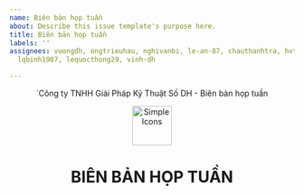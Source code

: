 ```yaml
---
name: Biên bản họp tuần
about: Describe this issue template's purpose here.
title: Biên bản họp tuần
labels: ''
assignees: vuongdh, ongtrieuhau, nghivanbi, le-an-87, chauthanhtra, hvtuan1987, minhduc2it,
  lqbinh1987, lequocthong29, vinh-dh

---
```


<div align="center">

`Công ty TNHH Giải Pháp Kỹ Thuật Số DH - Biên bản họp tuần

</div>

<div align="center">
  <img src="https://raw.githubusercontent.com/dh-hos/dhg.hospitalprinter/main/Deploy_Tools/Logo.ico" alt="Simple Icons" width=70>
  <h1>BIÊN BẢN HỌP TUẦN</h1>  
</div>
